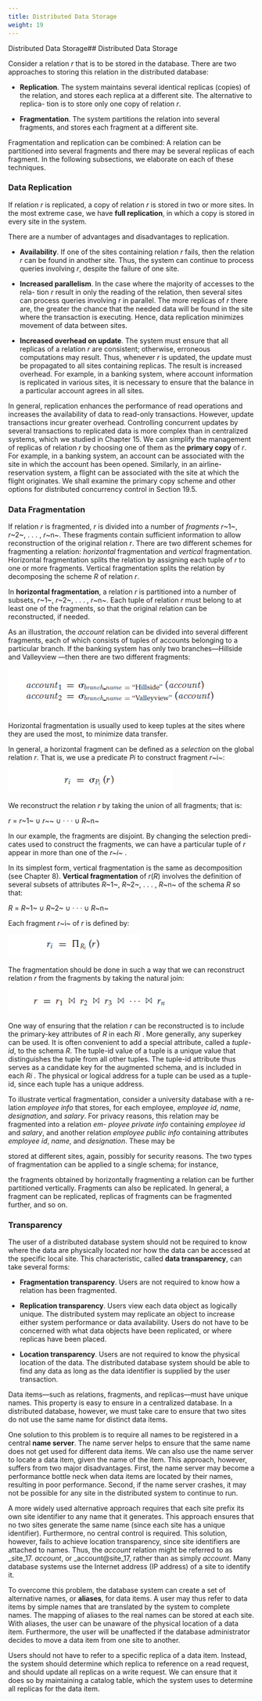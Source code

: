 ```yaml
---
title: Distributed Data Storage
weight: 19
---
```


Distributed Data Storage## Distributed Data Storage

Consider a relation _r_ that is to be stored in the database. There are two approaches to storing this relation in the distributed database:

- **Replication**. The system maintains several identical replicas (copies) of the relation, and stores each replica at a different site. The alternative to replica- tion is to store only one copy of relation _r_.

- **Fragmentation**. The system partitions the relation into several fragments, and stores each fragment at a different site.

Fragmentation and replication can be combined: A relation can be partitioned into several fragments and there may be several replicas of each fragment. In the following subsections, we elaborate on each of these techniques.

### Data Replication

If relation _r_ is replicated, a copy of relation _r_ is stored in two or more sites. In the most extreme case, we have **full replication**, in which a copy is stored in every site in the system.

There are a number of advantages and disadvantages to replication.

- **Availability**. If one of the sites containing relation _r_ fails, then the relation _r_ can be found in another site. Thus, the system can continue to process queries involving _r_, despite the failure of one site.  

- **Increased parallelism**. In the case where the majority of accesses to the rela- tion _r_ result in only the reading of the relation, then several sites can process queries involving _r_ in parallel. The more replicas of _r_ there are, the greater the chance that the needed data will be found in the site where the transaction is executing. Hence, data replication minimizes movement of data between sites.

- **Increased overhead on update**. The system must ensure that all replicas of a relation _r_ are consistent; otherwise, erroneous computations may result. Thus, whenever _r_ is updated, the update must be propagated to all sites containing replicas. The result is increased overhead. For example, in a banking system, where account information is replicated in various sites, it is necessary to ensure that the balance in a particular account agrees in all sites.

In general, replication enhances the performance of read operations and increases the availability of data to read-only transactions. However, update transactions incur greater overhead. Controlling concurrent updates by several transactions to replicated data is more complex than in centralized systems, which we studied in Chapter 15. We can simplify the management of replicas of relation _r_ by choosing one of them as the **primary copy** of _r_. For example, in a banking system, an account can be associated with the site in which the account has been opened. Similarly, in an airline-reservation system, a flight can be associated with the site at which the flight originates. We shall examine the primary copy scheme and other options for distributed concurrency control in Section 19.5.

### Data Fragmentation

If relation _r_ is fragmented, _r_ is divided into a number of _fragments r_~1~, _r_~2~, . . . , _r_~n~. These fragments contain sufficient information to allow reconstruction of the original relation _r_. There are two different schemes for fragmenting a relation: _horizontal_ fragmentation and _vertical_ fragmentation. Horizontal fragmentation splits the relation by assigning each tuple of _r_ to one or more fragments. Vertical fragmentation splits the relation by decomposing the scheme _R_ of relation _r_.

In **horizontal fragmentation**, a relation _r_ is partitioned into a number of subsets, _r_~1~, _r_~2~, . . . , _r_~n~. Each tuple of relation _r_ must belong to at least one of the fragments, so that the original relation can be reconstructed, if needed.

As an illustration, the _account_ relation can be divided into several different fragments, each of which consists of tuples of accounts belonging to a particular branch. If the banking system has only two branches—Hillside and Valleyview —then there are two different fragments:

![Alt text](account.png)

Horizontal fragmentation is usually used to keep tuples at the sites where they are used the most, to minimize data transfer.  

In general, a horizontal fragment can be defined as a _selection_ on the global relation _r_. That is, we use a predicate _Pi_ to construct fragment _r_~i~:

![Alt text](ri.png)

We reconstruct the relation _r_ by taking the union of all fragments; that is:

_r_ \= _r_~1~ ∪ _r_~~ ∪ · · · ∪ _R_~n~

In our example, the fragments are disjoint. By changing the selection predi- cates used to construct the fragments, we can have a particular tuple of _r_ appear in more than one of the _r~i~_ .

In its simplest form, vertical fragmentation is the same as decomposition (see Chapter 8). **Vertical fragmentation** of _r_(_R_) involves the definition of several subsets of attributes _R_~1~, _R_~2~, . . . , _R_~n~ of the schema _R_ so that:

_R_ \= _R_~1~ ∪ _R_~2~ ∪ · · · ∪ _R_~n~

Each fragment _r_~i~ of _r_ is defined by:

![Alt text](f2.png)

The fragmentation should be done in such a way that we can reconstruct relation _r_ from the fragments by taking the natural join:

![Alt text](f3.png)

One way of ensuring that the relation _r_ can be reconstructed is to include the primary-key attributes of _R_ in each _Ri_ . More generally, any superkey can be used. It is often convenient to add a special attribute, called a _tuple-id_, to the schema _R_. The tuple-id value of a tuple is a unique value that distinguishes the tuple from all other tuples. The tuple-id attribute thus serves as a candidate key for the augmented schema, and is included in each _Ri_ . The physical or logical address for a tuple can be used as a tuple-id, since each tuple has a unique address.

To illustrate vertical fragmentation, consider a university database with a re- lation _employee info_ that stores, for each employee, _employee id_, _name_, _designation_, and _salary_. For privacy reasons, this relation may be fragmented into a relation _em- ployee private info_ containing _employee id_ and _salary_, and another relation _employee public info_ containing attributes _employee id_, _name_, and _designation_. These may be

stored at different sites, again, possibly for security reasons. The two types of fragmentation can be applied to a single schema; for instance,

the fragments obtained by horizontally fragmenting a relation can be further partitioned vertically. Fragments can also be replicated. In general, a fragment can be replicated, replicas of fragments can be fragmented further, and so on.  


### Transparency

The user of a distributed database system should not be required to know where the data are physically located nor how the data can be accessed at the specific local site. This characteristic, called **data transparency**, can take several forms:

- **Fragmentation transparency**. Users are not required to know how a relation has been fragmented.

- **Replication transparency**. Users view each data object as logically unique. The distributed system may replicate an object to increase either system performance or data availability. Users do not have to be concerned with what data objects have been replicated, or where replicas have been placed.

- **Location transparency**. Users are not required to know the physical location of the data. The distributed database system should be able to find any data as long as the data identifier is supplied by the user transaction.

Data items—such as relations, fragments, and replicas—must have unique names. This property is easy to ensure in a centralized database. In a distributed database, however, we must take care to ensure that two sites do not use the same name for distinct data items.

One solution to this problem is to require all names to be registered in a central **name server**. The name server helps to ensure that the same name does not get used for different data items. We can also use the name server to locate a data item, given the name of the item. This approach, however, suffers from two major disadvantages. First, the name server may become a performance bottle neck when data items are located by their names, resulting in poor performance. Second, if the name server crashes, it may not be possible for any site in the distributed system to continue to run.

A more widely used alternative approach requires that each site prefix its own site identifier to any name that it generates. This approach ensures that no two sites generate the same name (since each site has a unique identifier). Furthermore, no central control is required. This solution, however, fails to achieve location transparency, since site identifiers are attached to names. Thus, the _account_ relation might be referred to as _site_17\. _account_, or _account@site_17, rather than as simply _account_. Many database systems use the Internet address (IP address) of a site to identify it.

To overcome this problem, the database system can create a set of alternative names, or **aliases**, for data items. A user may thus refer to data items by simple names that are translated by the system to complete names. The mapping of aliases to the real names can be stored at each site. With aliases, the user can be unaware of the physical location of a data item. Furthermore, the user will be unaffected if the database administrator decides to move a data item from one site to another.

Users should not have to refer to a specific replica of a data item. Instead, the system should determine which replica to reference on a read request, and should update all replicas on a write request. We can ensure that it does so by maintaining a catalog table, which the system uses to determine all replicas for the data item.


